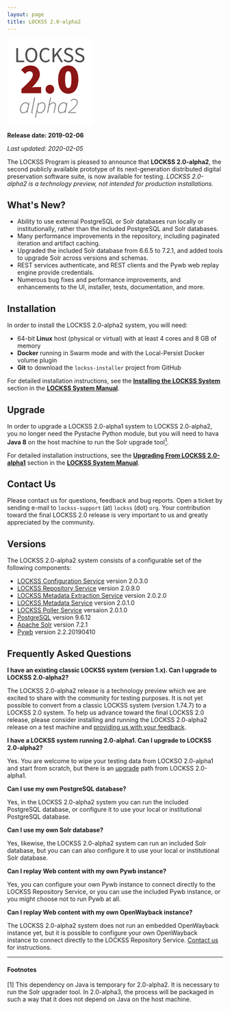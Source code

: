 ```yaml
---
layout: page
title: LOCKSS 2.0-alpha2
---
```


![LOCKSS 2.0-alpha2](/images/lockss-2.0-alpha2_200.png)

**Release date: 2019-02-06**

*Last updated: 2020-02-05*

The LOCKSS Program is pleased to announce that **LOCKSS 2.0-alpha2**, the second publicly available prototype of its next-generation distributed digital preservation software suite, is now available for testing. *LOCKSS 2.0-alpha2 is a technology preview, not intended for production installations.*

## What's New?

*   Ability to use external PostgreSQL or Solr databases run locally or institutionally, rather than the included PostgreSQL and Solr databases.
*   Many performance improvements in the repository, including paginated iteration and artifact caching.
*   Upgraded the included Solr database from 6.6.5 to 7.2.1, and added tools to upgrade Solr across versions and schemas.
*   REST services authenticate, and REST clients and the Pywb web replay engine provide credentials.
*   Numerous bug fixes and performance improvements, and enhancements to the UI, installer, tests, documentation, and more.

## Installation

In order to install the LOCKSS 2.0-alpha2 system, you will need:

*   64-bit **Linux** host (physical or virtual) with at least 4 cores and 8 GB of memory
*   **Docker** running in Swarm mode and with the Local-Persist Docker volume plugin
*   **Git** to download the `lockss-installer` project from GitHub

For detailed installation instructions, see the [**Installing the LOCKSS System**](../manual/2.0-alpha2/installing) section in the [**LOCKSS System Manual**](../manual/2.0-alpha2).

## Upgrade

In order to upgrade a LOCKSS 2.0-alpha1 system to LOCKSS 2.0-alpha2, you no longer need the Pystache Python module, but you will need to hava **Java 8** on the host machine to run the Solr upgrade tool[<sup>1</sup>](#n1).

For detailed installation instructions, see the [**Upgrading From LOCKSS 2.0-alpha1**](../manual/2.0-alpha2/upgrading) section in the [**LOCKSS System Manual**](../manual/2.0-alpha2).

## Contact Us

Please contact us for questions, feedback and bug reports. Open a ticket by sending e-mail to `lockss-support` (at) `lockss` (dot) `org`. Your contribution toward the final LOCKSS 2.0 release is very important to us and greatly appreciated by the community.

## Versions

The LOCKSS 2.0-alpha2 system consists of a configurable set of the following components:

*   [LOCKSS Configuration Service](https://github.com/lockss/laaws-configservice) version 2.0.3.0
*   [LOCKSS Repository Service](https://github.com/lockss/laaws-repository-service) version 2.0.9.0
*   [LOCKSS Metadata Extraction Service](https://github.com/lockss/laaws-metadataextractor) version 2.0.2.0
*   [LOCKSS Metadata Service](https://github.com/lockss/laaws-metadataservice) version 2.0.1.0
*   [LOCKSS Poller Service](https://github.com/lockss/laaws-poller) versaion 2.0.1.0
*   [PostgreSQL](https://www.postgresql.org/) version 9.6.12
*   [Apache Solr](https://lucene.apache.org/solr/) version 7.2.1
*   [Pywb](https://github.com/webrecorder/pywb) version 2.2.20190410

## Frequently Asked Questions

**I have an existing classic LOCKSS system (version 1.x). Can I upgrade to LOCKSS 2.0-alpha2?**

The LOCKSS 2.0-alpha2 release is a technology preview which we are excited to share with the community for testing purposes. It is not yet possible to convert from a classic LOCKSS system (version 1.74.7) to a LOCKSS 2.0 system. To help us advance toward the final LOCKSS 2.0 release, please consider installing and running the LOCKSS 2.0-alpha2 release on a test machine and [providing us with your feedback](#contact-us).

**I have a LOCKSS system running 2.0-alpha1. Can I upgrade to LOCKSS 2.0-alpha2?**

Yes. You are welcome to wipe your testing data from LOCKSO 2.0-alpha1 and start from scratch, but there is an [upgrade](#upgrade) path from LOCKSS 2.0-alpha1.

**Can I use my own PostgreSQL database?**

Yes, in the LOCKSS 2.0-alpha2 system you can run the included PostgreSQL database, or configure it to use your local or institutional PostgreSQL database.

**Can I use my own Solr database?**

Yes, likewise, the LOCKSS 2.0-alpha2 system can run an included Solr database, but you can can also configure it to use your local or institutional Solr database.

**Can I replay Web content with my own Pywb instance?**

Yes, you can configure your own Pywb instance to connect directly to the LOCKSS Repository Service, or you can use the included Pywb instance, or you might choose not to run Pywb at all.

**Can I replay Web content with my own OpenWayback instance?**

The LOCKSS 2.0-alpha2 system does not run an embedded OpenWayback instance yet, but it is possible to configure your own OpenWayback instance to connect directly to the LOCKSS Repository Service. [Contact us](#contact-us) for instructions.

----

#### Footnotes

<a name="n1" id="n1">[1]</a> This dependency on Java is temporary for 2.0-alpha2. It is necessary to run the Solr upgrader tool. In 2.0-alpha3, the process will be packaged in such a way that it does not depend on Java on the host machine.
